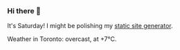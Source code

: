 ### Hi there :wave:

It's Saturday! I might be polishing my [static site generator](https://github.com/bewuethr/pandoc-bash-blog).

Weather in Toronto: overcast, at +7°C.
